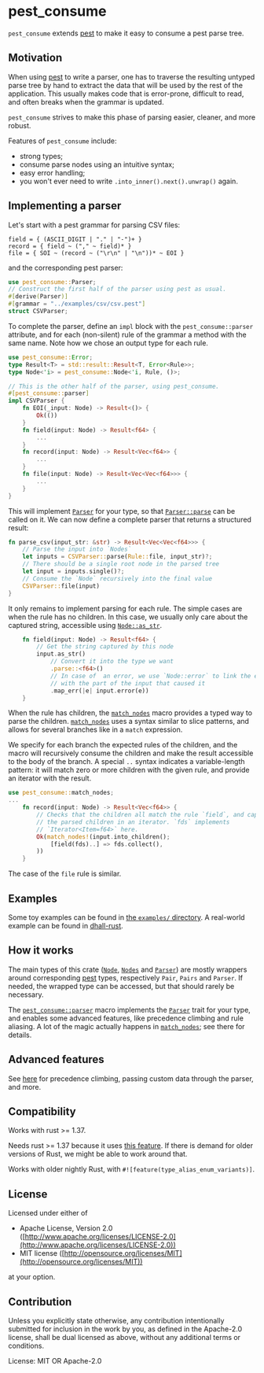 # pest_consume

`pest_consume` extends [pest] to make it easy to consume a pest parse tree.

## Motivation

When using [pest] to write a parser, one has to traverse the resulting untyped parse tree
by hand to extract the data that will be used by the rest of the application.
This usually makes code that is error-prone, difficult to read, and often breaks when the grammar is updated.

`pest_consume` strives to make this phase of parsing easier, cleaner, and more robust.

Features of `pest_consume` include:
- strong types;
- consume parse nodes using an intuitive syntax;
- easy error handling;
- you won't ever need to write `.into_inner().next().unwrap()` again.

## Implementing a parser

Let's start with a pest grammar for parsing CSV files:

```
field = { (ASCII_DIGIT | "." | "-")+ }
record = { field ~ ("," ~ field)* }
file = { SOI ~ (record ~ ("\r\n" | "\n"))* ~ EOI }
```

and the corresponding pest parser:

```rust
use pest_consume::Parser;
// Construct the first half of the parser using pest as usual.
#[derive(Parser)]
#[grammar = "../examples/csv/csv.pest"]
struct CSVParser;
```

To complete the parser, define an `impl` block with the `pest_consume::parser` attribute,
and for each (non-silent) rule of the grammar a method with the same name.
Note how we chose an output type for each rule.

```rust
use pest_consume::Error;
type Result<T> = std::result::Result<T, Error<Rule>>;
type Node<'i> = pest_consume::Node<'i, Rule, ()>;

// This is the other half of the parser, using pest_consume.
#[pest_consume::parser]
impl CSVParser {
    fn EOI(_input: Node) -> Result<()> {
        Ok(())
    }
    fn field(input: Node) -> Result<f64> {
        ...
    }
    fn record(input: Node) -> Result<Vec<f64>> {
        ...
    }
    fn file(input: Node) -> Result<Vec<Vec<f64>>> {
        ...
    }
}
```

This will implement [`Parser`] for your type, so that [`Parser::parse`] can be called on it.
We can now define a complete parser that returns a structured result:
```rust
fn parse_csv(input_str: &str) -> Result<Vec<Vec<f64>>> {
    // Parse the input into `Nodes`
    let inputs = CSVParser::parse(Rule::file, input_str)?;
    // There should be a single root node in the parsed tree
    let input = inputs.single()?;
    // Consume the `Node` recursively into the final value
    CSVParser::file(input)
}
```

It only remains to implement parsing for each rule.
The simple cases are when the rule has no children.
In this case, we usually only care about the captured string, accessible using [`Node::as_str`].
```rust
    fn field(input: Node) -> Result<f64> {
        // Get the string captured by this node
        input.as_str()
            // Convert it into the type we want
            .parse::<f64>()
            // In case of  an error, we use `Node::error` to link the error
            // with the part of the input that caused it
            .map_err(|e| input.error(e))
    }
```

When the rule has children, the [`match_nodes`] macro provides a
typed way to parse the children.
[`match_nodes`] uses a syntax similar to slice patterns, and allows for several branches like in
a `match` expression.

We specify for each branch the expected rules of the children, and the macro will recursively consume the
children and make the result accessible to the body of the branch.
A special `..` syntax indicates a variable-length pattern:
it will match zero or more children with the given rule, and provide an iterator with the result.

```rust
use pest_consume::match_nodes;
...
    fn record(input: Node) -> Result<Vec<f64>> {
        // Checks that the children all match the rule `field`, and captures
        // the parsed children in an iterator. `fds` implements
        // `Iterator<Item=f64>` here.
        Ok(match_nodes!(input.into_children();
            [field(fds)..] => fds.collect(),
        ))
    }
```

The case of the `file` rule is similar.

## Examples

Some toy examples can be found in [the `examples/` directory][examples].
A real-world example can be found in [dhall-rust][dhall-rust-parser].

## How it works

The main types of this crate ([`Node`], [`Nodes`] and [`Parser`]) are mostly wrappers around
corresponding [pest] types, respectively `Pair`, `Pairs` and `Parser`.
If needed, the wrapped type can be accessed, but that should rarely be necessary.

The [`pest_consume::parser`][`parser`] macro implements the [`Parser`] trait for your type, and enables
some advanced features, like precedence climbing and rule aliasing.
A lot of the magic actually happens in [`match_nodes`]; see there for details.

## Advanced features

See [here][advanced_features] for precedence climbing, passing custom data through the parser, and more.

## Compatibility

Works with rust >= 1.37.

Needs rust >= 1.37 because it uses
[this feature](https://blog.rust-lang.org/2019/08/15/Rust-1.37.0.html#referring-to-enum-variants-through-type-aliases).
If there is demand for older versions of Rust, we might be able to work around that.

Works with older nightly Rust, with `#![feature(type_alias_enum_variants)]`.

## License

Licensed under either of

 * Apache License, Version 2.0 ([http://www.apache.org/licenses/LICENSE-2.0](http://www.apache.org/licenses/LICENSE-2.0))
 * MIT license ([http://opensource.org/licenses/MIT](http://opensource.org/licenses/MIT))

at your option.

## Contribution

Unless you explicitly state otherwise, any contribution intentionally submitted
for inclusion in the work by you, as defined in the Apache-2.0 license, shall be
dual licensed as above, without any additional terms or conditions.

[advanced_features]: advanced_features/index.html
[`parser`]: https://docs.rs/pest_consume_macros/1.0.1/pest_consume_macros/attr.parser.html
[`match_nodes`]: macro.match_nodes.html
[`Nodes`]: struct.Nodes.html
[`Node`]: struct.Node.html
[`Node::as_str`]: struct.Node.html#method.as_str
[`Parser`]: trait.Parser.html
[`Parser::parse`]: trait.Parser.html#method.parse
[pest]: https://pest.rs
[examples]: https://github.com/Nadrieril/pest_consume/tree/master/pest_consume/examples
[dhall-rust-parser]: https://github.com/Nadrieril/dhall-rust/blob/4daead27eb65e3a38869924f0f3ed1f425de1b33/dhall_syntax/src/parser.rs

License: MIT OR Apache-2.0

